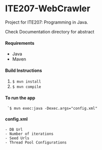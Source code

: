 # ITE207-WebCrawler

Project for ITE207: Programming in Java.

Check Documentation directory for abstract

#### Requirements
  - Java 
  - Maven


####  Build Instructions
  1. `$ mvn install`
  2. `$ mvn compile`


#### To run the app
     `$ mvn exec:java -Dexec.args="config.xml"
     
#### config.xml
    - DB Url
    - Number of iterations
    - Seed Urls
    - Thread Pool Configurations
